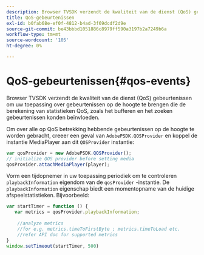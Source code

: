 ```yaml
---
description: Browser TVSDK verzendt de kwaliteit van de dienst (QoS) gebeurtenissen om uw toepassing over gebeurtenissen op de hoogte te brengen die de berekening van statistieken QoS, zoals het bufferen en het zoeken gebeurtenissen konden beïnvloeden.
title: QoS-gebeurtenissen
exl-id: b0fab68e-ef0f-4812-b4ad-3f69dcdf2d9e
source-git-commit: be43bbbd1051886c8979ff590a3197b2a7249b6a
workflow-type: tm+mt
source-wordcount: '105'
ht-degree: 0%

---
```


# QoS-gebeurtenissen{#qos-events}

Browser TVSDK verzendt de kwaliteit van de dienst (QoS) gebeurtenissen om uw toepassing over gebeurtenissen op de hoogte te brengen die de berekening van statistieken QoS, zoals het bufferen en het zoeken gebeurtenissen konden beïnvloeden.

Om over alle op QoS betrekking hebbende gebeurtenissen op de hoogte te worden gebracht, creeer een geval van `AdobePSDK.QOSProvider` en koppel de instantie MediaPlayer aan dit `QOSProvider` instantie:

```js
var qosProvider = new AdobePSDK.QOSProvider(); 
// initialize QOS provider before setting media  
qosProvider.attachMediaPlayer(player);
```

Vorm een tijdopnemer in uw toepassing periodiek om te controleren `playbackInformation` eigendom van de `qosProvider` -instantie. De `playbackInformation` eigenschap biedt een momentopname van de huidige afspeelstatistieken. Bijvoorbeeld:

```js
var startTimer = function () { 
   var metrics = qosProvider.playbackInformation; 
 
    //analyze metrics 
    //for e.g. metrics.timeToFirstByte ; metrics.timeToLoad etc.  
    //refer API doc for supported metrics  
} 
window.setTimeout(startTimer, 500) 
```

